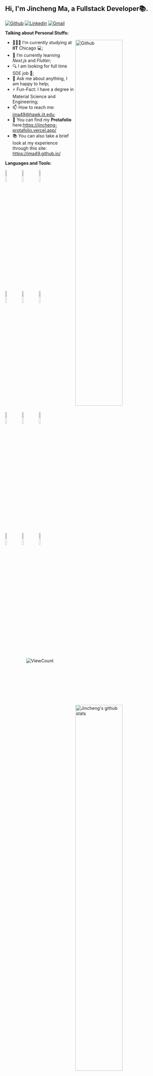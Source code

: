 <!-- Your title -->

## Hi, I'm Jincheng Ma, a Fullstack Developer📚.

<!-- Your badges
You can use the website to generate badges: https://shields.io/
-->

[![Github](https://img.shields.io/badge/-Github-000?style=flat&logo=Github&logoColor=white)](https://github.com/jma49)
[![Linkedin](https://img.shields.io/badge/-LinkedIn-blue?style=flat&logo=Linkedin&logoColor=white)](https://www.linkedin.com/in/jincheng-ma-iit/)
[![Gmail](https://img.shields.io/badge/-Gmail-c14438?style=flat&logo=Gmail&logoColor=white)](mailto:majincheng990128@gmail.com)
&nbsp;

<!-- Talking about you -->

**Talking about Personal Stuffs:**

<!-- Any image aligned to the right. Beware the width -->
<img width="55%" align="right" alt="Github" src="https://raw.githubusercontent.com/onimur/.github/master/.resources/git-header.svg" />

- 👨🏽‍💻 I’m currently studying at **IIT** Chicago 💻;
- 🌱 I’m currently learning _Next.js_ and _Flutter_;
- 🔍 I am looking for full time SDE job 🤝;
- 💬 Ask me about anything, I am happy to help;
- ⚡️ Fun-Fact: I have a degree in Material Science and Engineering;
- 📫 How to reach me: jma49@hawk.iit.edu;
- 📃 You can find my **Protafolio** here:https://jincheng-protafolio.vercel.app/
- 📚 You can also take a brief look at my experience through this site: https://jma49.github.io/

**Languages and Tools:**

<!-- Your github readme stats
You can use this api: https://github.com/anuraghazra/github-readme-stats
-->
<p>
  <a href="https://github.com/jma49/handle-path-oz">
    <img width="55%" align="right" alt="Jincheng's github stats" src="https://github-readme-stats.vercel.app/api?username=jma49&show_icons=true&hide_border=true" />
  </a>

  <!-- Your languages and tools. Be careful with the alignment. 
  You can use this sites to get logos: https://www.vectorlogo.zone or https://simpleicons.org/
  -->

<code><img width="10%" src="https://www.vectorlogo.zone/logos/java/java-ar21.svg"></code>
<code><img width="10%" src="https://www.vectorlogo.zone/logos/flutterio/flutterio-ar21.svg"></code>
<code><img width="10%" src="https://www.vectorlogo.zone/logos/dartlang/dartlang-ar21.svg"></code>
<br />
<code><img width="10%" src="https://www.vectorlogo.zone/logos/gradle/gradle-ar21.svg"></code>
<code><img width="10%" src="https://www.vectorlogo.zone/logos/springio/springio-ar21.svg"></code>
<code><img width="10%" src="https://www.vectorlogo.zone/logos/nginx/nginx-ar21.svg"></code>
<br />
<code><img width="10%" src="https://www.vectorlogo.zone/logos/postgresql/postgresql-ar21.svg"></code>
<code><img width="10%" src="https://www.vectorlogo.zone/logos/rabbitmq/rabbitmq-ar21.svg"></code>
<code><img width="10%" src="https://www.vectorlogo.zone/logos/firebase/firebase-ar21.svg"></code>
<br />
<code><img width="10%" src="https://www.vectorlogo.zone/logos/redis/redis-ar21.svg"></code>
<code><img width="10%" src="https://www.vectorlogo.zone/logos/apache_kafka/apache_kafka-ar21.svg"></code>
<code><img width="10%" src="https://www.vectorlogo.zone/logos/google_cloud/google_cloud-ar21.svg"></code>

</p>

<!-- Your hits or visitors
site: http://hits.dwyl.com or https://visitor-badge.glitch.me
Both apis are in trouble due to the number of requests, if you know any other to register visitors, great
-->
<p align="center">
  <img alt="ViewCount" src="https://views.whatilearened.today/views/github/jma49/jma49.svg" />
</p>

<!-- Its main projects
<p align="center">
  <a href="https://github.com/onimur/handle-path-oz">
    <img align="center" src="https://github-readme-stats.vercel.app/api/pin/?username=onimur&repo=handle-path-oz" />
  </a>
  <a href="https://github.com/onimur/circleci-github-changelog-generator">
    <img align="center" src="https://github-readme-stats.vercel.app/api/pin/?username=onimur&repo=circleci-github-changelog-generator" />
  </a>
</p>

<!-- This readme was created by Murillo Comino - https://github.com/onimur -->
